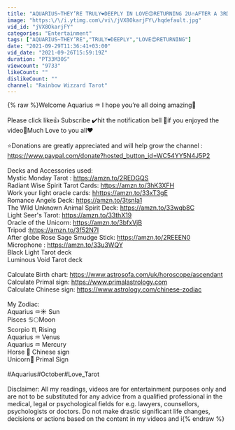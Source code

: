 ```yaml
---
title: "AQUARIUS~THEY’RE TRULY❤️DEEPLY IN LOVE😍RETURNING 2U🔥AFTER A 3RD PARTY TOWER💔BUT WHERE ARE U🤣⁉️"
image: "https:\/\/i.ytimg.com\/vi\/jVX8OkarjFY\/hqdefault.jpg"
vid_id: "jVX8OkarjFY"
categories: "Entertainment"
tags: ["AQUARIUS~THEY’RE","TRULY❤️DEEPLY","LOVE😍RETURNING"]
date: "2021-09-29T11:36:41+03:00"
vid_date: "2021-09-26T15:59:19Z"
duration: "PT33M30S"
viewcount: "9733"
likeCount: ""
dislikeCount: ""
channel: "Rainbow Wizzard Tarot"
---
```

{% raw %}Welcome Aquarius ♒️ I hope you’re all doing amazing🙏<br /><br />Please click like👍 Subscribe ✔️hit the notification bell 🔔if you enjoyed the video🙏Much Love to you all❤️<br /><br />⭐Donations are greatly appreciated and will help grow the channel : <a rel="nofollow" target="blank" href="https://www.paypal.com/donate?hosted_button_id=WC54YY5N4J5P2">https://www.paypal.com/donate?hosted_button_id=WC54YY5N4J5P2</a><br /><br />Decks and Accessories used:<br />Mystic Monday Tarot :  <a rel="nofollow" target="blank" href="https://amzn.to/2REDGQS">https://amzn.to/2REDGQS</a><br />Radiant Wise Spirit Tarot Cards: <a rel="nofollow" target="blank" href="https://amzn.to/3hK3XFH">https://amzn.to/3hK3XFH</a><br />Work your light oracle cards: <a rel="nofollow" target="blank" href="hhttps://amzn.to/33xT3gE">hhttps://amzn.to/33xT3gE</a><br />Romance Angels Deck: <a rel="nofollow" target="blank" href="https://amzn.to/3tsnIa1">https://amzn.to/3tsnIa1</a><br />The Wild Unknown Animal Spirit Deck: <a rel="nofollow" target="blank" href="https://amzn.to/33wqb8C">https://amzn.to/33wqb8C</a><br />Light Seer's Tarot: <a rel="nofollow" target="blank" href="https://amzn.to/33thX19">https://amzn.to/33thX19</a><br />Oracle of the Unicorn: <a rel="nofollow" target="blank" href="https://amzn.to/3bfxVjB">https://amzn.to/3bfxVjB</a><br />Tripod :<a rel="nofollow" target="blank" href="https://amzn.to/3f52N7I">https://amzn.to/3f52N7I</a><br />After globe Rose Sage Smudge Stick: <a rel="nofollow" target="blank" href="https://amzn.to/2REEEN0">https://amzn.to/2REEEN0</a><br />Microphone : <a rel="nofollow" target="blank" href="https://amzn.to/33u3WQY">https://amzn.to/33u3WQY</a><br />Black Light Tarot deck<br />Luminous Void Tarot deck <br /><br />Calculate Birth chart: <a rel="nofollow" target="blank" href="https://www.astrosofa.com/uk/horoscope/ascendant">https://www.astrosofa.com/uk/horoscope/ascendant</a><br />Calculate Primal sign: <a rel="nofollow" target="blank" href="https://www.primalastrology.com">https://www.primalastrology.com</a><br />Calculate Chinese sign: <a rel="nofollow" target="blank" href="https://www.astrology.com/chinese-zodiac">https://www.astrology.com/chinese-zodiac</a><br /><br />My Zodiac:<br />Aquarius ♒️☀️ Sun<br />Pisces ♋️🌕Moon<br />Scorpio ♏️ Rising<br />Aquarius ♒️ Venus<br />Aquarius ♒️ Mercury<br />Horse 🐴 Chinese sign<br />Unicorn🦄 Primal Sign<br /><br />#Aquarius#October#Love_Tarot<br /><br />Disclaimer: All my readings, videos  are for entertainment purposes only and are not to be substituted for any advice from a qualified professional in the medical, legal or psychological fields for e.g. lawyers, counsellors, psychologists or doctors. Do not make drastic significant life changes, decisions or actions based on the content in my videos and i{% endraw %}
